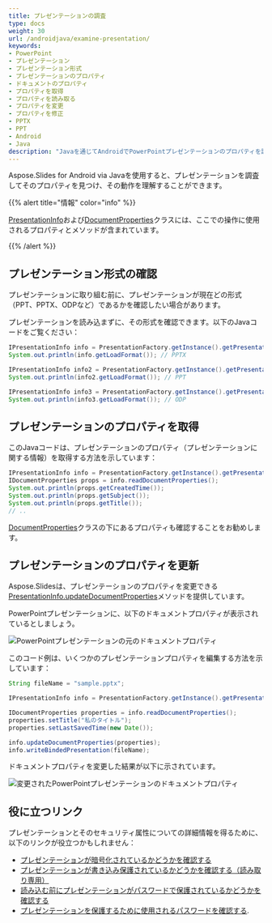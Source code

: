 ```yaml
---
title: プレゼンテーションの調査
type: docs
weight: 30
url: /androidjava/examine-presentation/
keywords:
- PowerPoint
- プレゼンテーション
- プレゼンテーション形式
- プレゼンテーションのプロパティ
- ドキュメントのプロパティ
- プロパティを取得
- プロパティを読み取る
- プロパティを変更
- プロパティを修正
- PPTX
- PPT
- Android
- Java
description: "Javaを通じてAndroidでPowerPointプレゼンテーションのプロパティを読み取り、変更します"
---
```


Aspose.Slides for Android via Javaを使用すると、プレゼンテーションを調査してそのプロパティを見つけ、その動作を理解することができます。

{{% alert title="情報" color="info" %}} 

[PresentationInfo](https://reference.aspose.com/slides/androidjava/com.aspose.slides/PresentationInfo)および[DocumentProperties](https://reference.aspose.com/slides/androidjava/com.aspose.slides/documentproperties/)クラスには、ここでの操作に使用されるプロパティとメソッドが含まれています。

{{% /alert %}} 

## **プレゼンテーション形式の確認**

プレゼンテーションに取り組む前に、プレゼンテーションが現在どの形式（PPT、PPTX、ODPなど）であるかを確認したい場合があります。

プレゼンテーションを読み込まずに、その形式を確認できます。以下のJavaコードをご覧ください：

```java
IPresentationInfo info = PresentationFactory.getInstance().getPresentationInfo("pres.pptx");
System.out.println(info.getLoadFormat()); // PPTX

IPresentationInfo info2 = PresentationFactory.getInstance().getPresentationInfo("pres.ppt");
System.out.println(info2.getLoadFormat()); // PPT

IPresentationInfo info3 = PresentationFactory.getInstance().getPresentationInfo("pres.odp");
System.out.println(info3.getLoadFormat()); // ODP
```

## **プレゼンテーションのプロパティを取得**

このJavaコードは、プレゼンテーションのプロパティ（プレゼンテーションに関する情報）を取得する方法を示しています：

```java
IPresentationInfo info = PresentationFactory.getInstance().getPresentationInfo("pres.pptx");
IDocumentProperties props = info.readDocumentProperties();
System.out.println(props.getCreatedTime());
System.out.println(props.getSubject());
System.out.println(props.getTitle());
// .. 
```

[DocumentProperties](https://reference.aspose.com/slides/androidjava/com.aspose.slides/documentproperties/#DocumentProperties--)クラスの下にあるプロパティも確認することをお勧めします。

## **プレゼンテーションのプロパティを更新**

Aspose.Slidesは、プレゼンテーションのプロパティを変更できる[PresentationInfo.updateDocumentProperties](https://reference.aspose.com/slides/androidjava/com.aspose.slides/PresentationInfo#updateDocumentProperties-com.aspose.slides.IDocumentProperties-)メソッドを提供しています。

PowerPointプレゼンテーションに、以下のドキュメントプロパティが表示されているとしましょう。

![PowerPointプレゼンテーションの元のドキュメントプロパティ](input_properties.png)

このコード例は、いくつかのプレゼンテーションプロパティを編集する方法を示しています：

```java
String fileName = "sample.pptx";

IPresentationInfo info = PresentationFactory.getInstance().getPresentationInfo(fileName);

IDocumentProperties properties = info.readDocumentProperties();
properties.setTitle("私のタイトル");
properties.setLastSavedTime(new Date());

info.updateDocumentProperties(properties);
info.writeBindedPresentation(fileName);
```

ドキュメントプロパティを変更した結果が以下に示されています。

![変更されたPowerPointプレゼンテーションのドキュメントプロパティ](output_properties.png)

## **役に立つリンク**

プレゼンテーションとそのセキュリティ属性についての詳細情報を得るために、以下のリンクが役立つかもしれません：

- [プレゼンテーションが暗号化されているかどうかを確認する](https://docs.aspose.com/slides/androidjava/password-protected-presentation/#checking-whether-a-presentation-is-encrypted)
- [プレゼンテーションが書き込み保護されているかどうかを確認する（読み取り専用）](https://docs.aspose.com/slides/androidjava/password-protected-presentation/#checking-whether-a-presentation-is-write-protected)
- [読み込む前にプレゼンテーションがパスワードで保護されているかどうかを確認する](https://docs.aspose.com/slides/androidjava/password-protected-presentation/#checking-whether-a-presentation-is-password-protected-before-loading-it)
- [プレゼンテーションを保護するために使用されるパスワードを確認する](https://docs.aspose.com/slides/androidjava/password-protected-presentation/#validating-or-confirming-that-a-specific-password-has-been-used-to-protect-a-presentation).